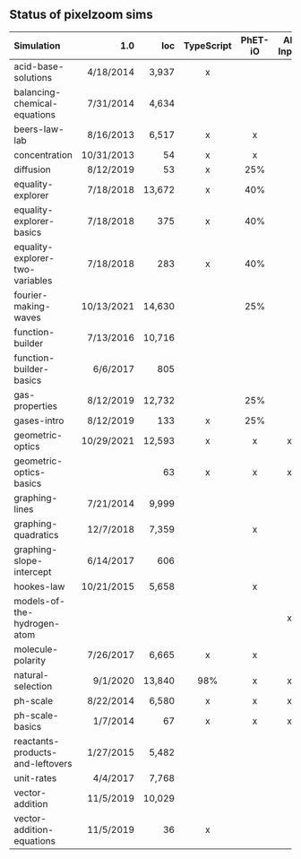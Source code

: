 ## Status of pixelzoom sims 

| Simulation                       |        1.0 |    loc | TypeScript | PhET-iO  | Alt Input  | UI Sound  | Dynamic Locale | Preferences | Color Profile |
|:---------------------------------|-----------:|-------:|:----------:|:--------:|:-----------:|:---------:|:--------------:|:---:|:---:|
| acid-base-solutions              |  4/18/2014 |  3,937 |          x |          |             |           |       x        | | |
| balancing-chemical-equations     |  7/31/2014 |  4,634 |            |          |             |           |       x        | | |
| beers-law-lab                    |  8/16/2013 |  6,517 |          x |    x     |             |           |       x        | x | |
| concentration                    | 10/31/2013 |     54 |          x |    x     |             |           |       x        | | |
| diffusion                        |  8/12/2019 |     53 |          x |   25%    |             |           |       x        | | x |
| equality-explorer                |  7/18/2018 | 13,672 |          x |   40%    |             |           |       x        | | |
| equality-explorer-basics         |  7/18/2018 |    375 |          x |   40%    |             |           |       x        | | |
| equality-explorer-two-variables  |  7/18/2018 |    283 |          x |   40%    |             |           |       x        | | |
| fourier-making-waves             | 10/13/2021 | 14,630 |            |   25%    |             |           |      80%       | | x |
| function-builder                 |  7/13/2016 | 10,716 |            |          |             |           |      80%       | | |
| function-builder-basics          |   6/6/2017 |    805 |            |          |             |           |       x        | | |
| gas-properties                   |  8/12/2019 | 12,732 |            |   25%    |             |           |                | | x |
| gases-intro                      |  8/12/2019 |    133 |          x |   25%    |             |           |       x        | | x |
| geometric-optics                 | 10/29/2021 | 12,593 |          x |    x     |      x      |     x     |       x        | x | x |
| geometric-optics-basics          |            |     63 |          x |    x     |      x      |     x     |       x        | x | x |
| graphing-lines                   |  7/21/2014 |  9,999 |            |          |             |           |                | | |
| graphing-quadratics              |  12/7/2018 |  7,359 |            |    x     |             |           |                | | |
| graphing-slope-intercept         |  6/14/2017 |    606 |            |          |             |           |       x        | | |
| hookes-law                       | 10/21/2015 |  5,658 |            |    x     |             |           |                | | |
| models-of-the-hydrogen-atom      |            |        |            |          |      x      |     x     |       x        | | x |
| molecule-polarity                |  7/26/2017 |  6,665 |          x |    x     |             |           |       x        | | |
| natural-selection                |   9/1/2020 | 13,840 |        98% |    x     |      x      |     x     |       x        | | |
| ph-scale                         |  8/22/2014 |  6,580 |          x |    x     |      x      |     x     |       x        | | |
| ph-scale-basics                  |   1/7/2014 |     67 |          x |    x     |      x      |     x     |       x        | | |
| reactants-products-and-leftovers |  1/27/2015 |  5,482 |            |          |             |           |       x        | | |
| unit-rates                       |   4/4/2017 |  7,768 |            |          |             |           |       5%       | | |
| vector-addition                  |  11/5/2019 | 10,029 |            |          |             |           |                | | |
| vector-addition-equations        |  11/5/2019 |     36 |          x |          |             |           |       x        | | |

